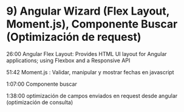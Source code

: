 # 9) Angular Wizard (Flex Layout, Moment.js), Componente Buscar (Optimización de request)

26:00 Angular Flex Layout: Provides HTML UI layout for Angular applications; using Flexbox and a Responsive API

51:42 Moment.js : Validar, manipular y mostrar fechas en javascript

1:07:00 Componente buscar

1:38:00 optimización de campos enviados en request desde angular (optimización de consulta)
